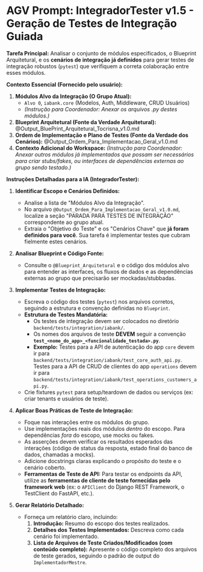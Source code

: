 # AGV Prompt: IntegradorTester v1.5 - Geração de Testes de Integração Guiada

**Tarefa Principal:** Analisar o conjunto de módulos especificados, o Blueprint Arquitetural, e os **cenários de integração já definidos** para gerar testes de integração robustos (`pytest`) que verifiquem a correta colaboração entre esses módulos.

**Contexto Essencial (Fornecido pelo usuário):**

1. **Módulos Alvo da Integração (O Grupo Atual):**
   - `Alvo 0`, `iabank.core` (Modelos, Auth, Middleware, CRUD Usuários)
   - _(Instrução para Coordenador: Anexar os arquivos .py destes módulos.)_
2. **Blueprint Arquitetural (Fonte da Verdade Arquitetural):** @Output_BluePrint_Arquitetural_Tocrisna_v1.0.md
3. **Ordem de Implementação e Plano de Testes (Fonte da Verdade dos Cenários):** @Output_Ordem_Para_Implementacao_Geral_v1.0.md
4. **Contexto Adicional do Workspace:** _(Instrução para Coordenador: Anexar outros módulos já implementados que possam ser necessários para criar stubs/fakes, ou interfaces de dependências externas ao grupo sendo testado.)_

**Instruções Detalhadas para a IA (IntegradorTester):**

1. **Identificar Escopo e Cenários Definidos:**

   - Analise a lista de "Módulos Alvo da Integração".
   - No arquivo `@Output_Ordem_Para_Implementacao_Geral_v1.0.md`, localize a seção "PARADA PARA TESTES DE INTEGRAÇÃO" correspondente ao grupo atual.
   - Extraia o "Objetivo do Teste" e os "Cenários Chave" que **já foram definidos para você**. Sua tarefa é implementar testes que cubram fielmente estes cenários.

2. **Analisar Blueprint e Código Fonte:**

   - Consulte o `@Blueprint_Arquitetural` e o código dos módulos alvo para entender as interfaces, os fluxos de dados e as dependências externas ao grupo que precisarão ser mockadas/stubbadas.

3. **Implementar Testes de Integração:**

   - Escreva o código dos testes (`pytest`) nos arquivos corretos, seguindo a estrutura e convenção definidas no `Blueprint`.
   - **Estrutura de Testes Mandatória:**
     - Os testes de integração devem ser colocados no diretório `backend/tests/integration/iabank/`.
     - Os nomes dos arquivos de teste **DEVEM** seguir a convenção **`test_<nome_do_app>_<funcionalidade_testada>.py`**.
     - **Exemplo:** Testes para a API de autenticação do app `core` devem ir para `backend/tests/integration/iabank/test_core_auth_api.py`. Testes para a API de CRUD de clientes do app `operations` devem ir para `backend/tests/integration/iabank/test_operations_customers_api.py`.
   - Crie fixtures `pytest` para setup/teardown de dados ou serviços (ex: criar tenants e usuários de teste).

4. **Aplicar Boas Práticas de Teste de Integração:**

   - Foque nas interações entre os módulos do grupo.
   - Use implementações reais dos módulos _dentro_ do escopo. Para dependências _fora_ do escopo, use mocks ou fakes.
   - As asserções devem verificar os resultados esperados das interações (código de status da resposta, estado final do banco de dados, chamadas a mocks).
   - Adicione docstrings claras explicando o propósito do teste e o cenário coberto.
   - **Ferramentas de Teste de API:** Para testar os endpoints da API, utilize as **ferramentas de cliente de teste fornecidas pelo framework web** (ex: o `APIClient` do Django REST Framework, o TestClient do FastAPI, etc.).

5. **Gerar Relatório Detalhado:**
   - Forneça um relatório claro, incluindo:
     1. **Introdução:** Resumo do escopo dos testes realizados.
     2. **Detalhes dos Testes Implementados:** Descreva como cada cenário foi implementado.
     3. **Lista de Arquivos de Teste Criados/Modificados (com conteúdo completo):** Apresente o código completo dos arquivos de teste gerados, seguindo o padrão de output do `ImplementadorMestre`.
